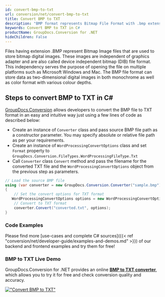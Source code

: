 ```yaml
---
id: convert-bmp-to-txt
url: conversion/net/convert-bmp-to-txt
title: Convert BMP to TXT
description: "BMP format represents Bitmap File Format with .bmp extension. Learn how to convert BMP to TXT file programmatically in C# language using GroupDocs.Conversion for .NET library."
keywords: Convert BMP to TXT in C#
productName: GroupDocs.Conversion for .NET
hideChildren: False
---
```


Files having extension .BMP represent Bitmap Image files that are used to store bitmap digital images. These images are independent of graphics adapter and are also called device independent bitmap (DIB) file format. This independency serves the purpose of opening the file on multiple platforms such as Microsoft Windows and Mac. The BMP file format can store data as two-dimensional digital images  in both monochrome as well as color format with various colour depths.

## Steps to convert BMP to TXT in C#

[GroupDocs.Conversion](https://products.groupdocs.com/conversion/net) allows developers to convert the BMP file to TXT format in an easy and intuitive way just using a few lines of code as described below:

* Create an instance of `Converter` class and pass source BMP file path as a constructor parameter. You may specify absolute or relative file path as per your requirements. 
* Create an instance of `WordProcessingConvertOptions` class and set `Format` property to `GroupDocs.Conversion.FileTypes.WordProcessingFileType.Txt`
* Call `Converter` class `Convert` method and pass the filename for the converted TXT file and the `WordProcessingConvertOptions` object from the previous step as parameters.

```csharp
// Load the source BMP file
using (var converter = new GroupDocs.Conversion.Converter("sample.bmp"))
{
    // Set the convert options for TXT format
   WordProcessingConvertOptions options = new WordProcessingConvertOptions { Format = GroupDocs.Conversion.FileTypes.WordProcessingFileType.Txt };
    // Convert to TXT format
    converter.Convert("converted.txt", options);
}
```

### Code Examples

Please find more [use-cases and complete C# sources]({{< ref "conversion/net/developer-guide/examples-and-demos.md" >}}) of our backend and frontend examples and try them for free!

### BMP to TXT Live Demo

GroupDocs.Conversion for .NET provides an online [**BMP to TXT converter**](https://products.groupdocs.app/conversion/bmp-to-txt), which allows you to try it for free and check conversion quality and accuracy.

[!["Convert BMP to TXT"](conversion/net/images/convert-to-txt/convert-bmp-to-txt.png)](https://products.groupdocs.app/conversion/bmp-to-txt)